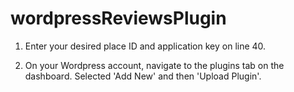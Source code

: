 # wordpressReviewsPlugin

1. Enter your desired place ID and application key on line 40.

2. On your Wordpress account, navigate to the plugins tab on the dashboard. Selected 'Add New' and then 'Upload Plugin'. 
